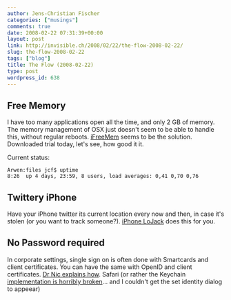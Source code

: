 ```yaml
---
author: Jens-Christian Fischer
categories: ["musings"]
comments: true
date: 2008-02-22 07:31:39+00:00
layout: post
link: http://invisible.ch/2008/02/22/the-flow-2008-02-22/
slug: the-flow-2008-02-22
tags: ["blog"]
title: The Flow (2008-02-22)
type: post
wordpress_id: 638
---
```


Free Memory
-----------

I have too many applications open all the time, and only 2 GB of memory. The memory management of OSX just doesn't seem to be able to handle this, without regular reboots. [iFreeMem][1] seems to be the solution. Downloaded trial today, let's see, how good it it. 

Current status:

    Arwen:files jcf$ uptime
    8:26  up 4 days, 23:59, 8 users, load averages: 0,41 0,70 0,76


Twittery iPhone
---------------

Have your iPhone twitter its current location every now and then, in case it's stolen (or you want to track someone?). [iPhone LoJack][2] does this for you.


No Password required
--------------------

In corporate settings, single sign on is often done with Smartcards and client certificates. You can have the same with OpenID and client certificates. [Dr Nic explains how][3]. Safari (or rather the Keychain [implementation is horribly broken][4]... and I couldn't get the set identity dialog to appeear)


[1]: http://www.activata.co.uk/ifreemem/
[2]: http://www.tuaw.com/2008/02/21/tuaw-responds-iphone-lojack
[3]: http://drnicwilliams.com/2008/02/22/zero-sign-on-with-client-certificates/
[4]: http://discussions.apple.com/thread.jspa?messageID=6321649
